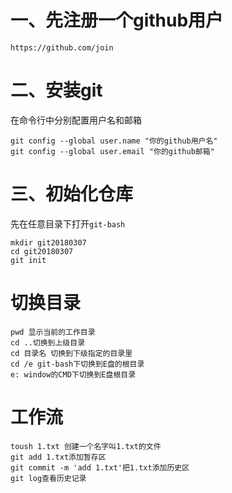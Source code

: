 # 一、先注册一个github用户
```$xslt
https://github.com/join
```

# 二、安装git
在命令行中分别配置用户名和邮箱
```$xslt
git config --global user.name "你的github用户名"
git config --global user.email "你的github邮箱"
```
# 三、初始化仓库
先在任意目录下打开`git-bash`
```$xslt
mkdir git20180307
cd git20180307
git init
```
# 切换目录
```$xslt
pwd 显示当前的工作目录
cd ..切换到上级目录
cd 目录名 切换到下级指定的目录里
cd /e git-bash下切换到E盘的根目录
e: window的CMD下切换到E盘根目录
```

# 工作流
```$xslt
toush 1.txt 创建一个名字叫1.txt的文件
git add 1.txt添加暂存区
git commit -m 'add 1.txt'把1.txt添加历史区
git log查看历史记录
```